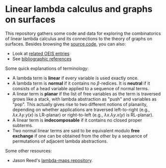 # Linear lambda calculus and graphs on surfaces

This repository gathers some code and data for exploring the
combinatorics of linear lambda calculus and its connections to the
theory of graphs on surfaces.  Besides browsing the
[source code](src/), you can also:

* Look at [related OEIS entries](doc/oeis.md)
* See [bibliographic references](doc/refs.md)

Some quick explanations of terminology:

* A lambda term is **linear** if every variable is used exactly once.
* A lambda term is **normal** if it contains no $\beta$-redices. It is **neutral** if it consists of a head variable applied to a sequence of normal terms.
* A linear term is **planar** if the list of free variables as the term is traversed grows like a stack, with lambda abstraction as "push" and variables as "pop". This actually gives rise to two different notions of planarity, depending on whether applications are traversed left-to-right (e.g., $\lambda x.\lambda y.y(x)$ is LR-planar) or right-to-left (e.g., $\lambda x.\lambda y.x(y)$ is RL-planar).
* A linear term is **indecomposable** if it contains no closed proper subterms.
* Two normal linear terms are said to be equivalent modulo **free exchange** if one can be obtained from the other by a sequence of permutations of adjacent lambda abstractions.

Some other resources:

* Jason Reed's [lambda-maps repository](https://github.com/jcreedcmu/lambda-maps).
